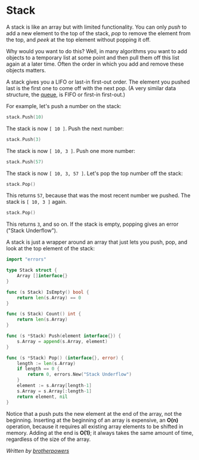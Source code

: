 # Stack

A stack is like an array but with limited functionality. You can only *push* to add a new element to the top of the stack, *pop* to remove the element from the top, and *peek* at the top element without popping it off.

Why would you want to do this? Well, in many algorithms you want to add objects to a temporary list at some point and then pull them off this list again at a later time. Often the order in which you add and remove these objects matters.

A stack gives you a LIFO or last-in first-out order. The element you pushed last is the first one to come off with the next pop. (A very similar data structure, the [queue](../Queue/), is FIFO or first-in first-out.)

For example, let's push a number on the stack:

```go
stack.Push(10)
```

The stack is now `[ 10 ]`. Push the next number:

```go
stack.Push(3)
```

The stack is now `[ 10, 3 ]`. Push one more number:

```go
stack.Push(57)
```

The stack is now `[ 10, 3, 57 ]`. Let's pop the top number off the stack:

```go
stack.Pop()
```

This returns `57`, because that was the most recent number we pushed. The stack is `[ 10, 3 ]` again.

```go
stack.Pop()
```

This returns `3`, and so on. If the stack is empty, popping gives an error ("Stack Underflow").

A stack is just a wrapper around an array that just lets you push, pop, and look at the top element of the stack:

```go
import "errors"

type Stack struct {
	Array []interface{}
}

func (s Stack) IsEmpty() bool {
	return len(s.Array) == 0
}

func (s Stack) Count() int {
	return len(s.Array)
}

func (s *Stack) Push(element interface{}) {
	s.Array = append(s.Array, element)
}

func (s *Stack) Pop() (interface{}, error) {
	length := len(s.Array)
	if length == 0 {
		return 0, errors.New("Stack Underflow")
	}
	element := s.Array[length-1]
	s.Array = s.Array[:length-1]
	return element, nil
}
```

Notice that a push puts the new element at the end of the array, not the beginning. Inserting at the beginning of an array is expensive, an **O(n)** operation, because it requires all existing array elements to be shifted in memory. Adding at the end is **O(1)**; it always takes the same amount of time, regardless of the size of the array.


*Written by [brotherpowers](https://www.brotherpowers.com/)*